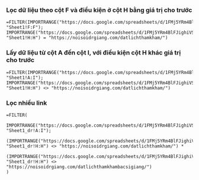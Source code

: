 ### Lọc dữ liệu theo cột F và điều kiện ở cột H bằng giá trị cho trước

```
=FILTER(IMPORTRANGE("https://docs.google.com/spreadsheets/d/1FMj5YRm4BlFJighiVS7wA82xP2_ZnBsX4aLmR7XuUQc"; "Sheet1!F:F"); IMPORTRANGE("https://docs.google.com/spreadsheets/d/1FMj5YRm4BlFJighiVS7wA82xP2_ZnBsX4aLmR7XuUQc"; "Sheet1!H:H") = "https://noisoidrgiang.com/datlichthamkham/")
```

### Lấy dữ liệu từ cột A đến cột I, với điều kiện cột H khác giá trị cho trước

```
=FILTER(IMPORTRANGE("https://docs.google.com/spreadsheets/d/1FMj5YRm4BlFJighiVS7wA82xP2_ZnBsX4aLmR7XuUQc"; "Sheet1!A:I"); IMPORTRANGE("https://docs.google.com/spreadsheets/d/1FMj5YRm4BlFJighiVS7wA82xP2_ZnBsX4aLmR7XuUQc"; "Sheet1!H:H") <> "https://noisoidrgiang.com/datlichthamkham/")
```

### Lọc nhiều link

```
=FILTER(
  IMPORTRANGE("https://docs.google.com/spreadsheets/d/1FMj5YRm4BlFJighiVS7wA82xP2_ZnBsX4aLmR7XuUQc"; "Sheet1_dr!A:I");
  (IMPORTRANGE("https://docs.google.com/spreadsheets/d/1FMj5YRm4BlFJighiVS7wA82xP2_ZnBsX4aLmR7XuUQc"; "Sheet1_dr!H:H") <> "https://noisoidrgiang.com/datlichthamkham/") *
  (IMPORTRANGE("https://docs.google.com/spreadsheets/d/1FMj5YRm4BlFJighiVS7wA82xP2_ZnBsX4aLmR7XuUQc"; "Sheet1_dr!H:H") <> "https://noisoidrgiang.com/datlichthamkhambacsigiang/")
)

```